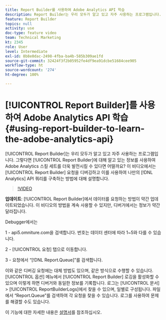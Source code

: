 ```yaml
---
title: Report Builder를 사용하여 Adobe Analytics API 학습
description: Report Builder는 우리 모두가 알고 있고 자주 사용하는 프로그램입니다. 그렇다면 Report Builder에 대해 알고 있는 정보를 사용하여 Adobe Analytics 스킬 세트를 더욱 발전시킬 수 있다면 어떨까요? 이 비디오에서는 Report Builder 요청을 디버깅하고 이를 사용하여 나만의 Analytics API 쿼리를 구축하는 방법에 대해 설명합니다.
feature: Report Builder
topics: null
activity: use
doc-type: feature video
team: Technical Marketing
kt: 2345
role: User
level: Intermediate
exl-id: 8b8e0dac-2498-4fba-ba4b-585b309ae1fd
source-git-commit: 32424f3f2b05952fe4df9ea91dcbe51684cee905
workflow-type: ht
source-wordcount: '274'
ht-degree: 100%

---
```


# [!UICONTROL Report Builder]를 사용하여 Adobe Analytics API 학습 {#using-report-builder-to-learn-the-adobe-analytics-api}

[!UICONTROL Report Builder]는 우리 모두가 알고 있고 자주 사용하는 프로그램입니다. 그렇다면 [!UICONTROL Report Builder]에 대해 알고 있는 정보를 사용하여 Adobe Analytics 스킬 세트를 더욱 발전시킬 수 있다면 어떨까요? 이 비디오에서는 [!UICONTROL Report Builder] 요청을 디버깅하고 이를 사용하여 나만의 [!DNL Analytics] API 쿼리를 구축하는 방법에 대해 설명합니다.

>[!VIDEO](https://video.tv.adobe.com/v/25442/?quality=12)

**업데이트**: [!UICONTROL Report Builder]에서 데이터를 요청하는 방법이 약간 업데이트되었습니다. 이 비디오의 방법을 계속 사용할 수 있지만, 디버거에서는 정보가 약간 달라집니다.

Debugger에서는

1 - api5.omniture.com을 검색합니다. 번호는 데이터 센터에 따라 1~5와 다를 수 있습니다.

2 - [!UICONTROL 요청] 탭으로 이동합니다.

3 - 요청에서 “[!DNL Report.Queue]”를 검색합니다.

이와 같은 디버깅 요청에는 대체 방법도 있으며, 같은 방식으로 수행할 수 있습니다. [!UICONTROL 옵션] 메뉴에서 [!UICONTROL Report Builder] 로깅을 활성화할 수 있으며 이렇게 하면 디버거와 동일한 정보를 기록합니다. 로그는 [!UICONTROL 문서] > [!UICONTROL ReportBuilderLogs]에서 찾을 수 있으며, 일별로 구성됩니다. 파일에서 “Report.Queue”를 검색하여 각 요청을 찾을 수 있습니다. 로그를 사용하여 문제를 해결할 수도 있습니다.

이 기능에 대한 자세한 내용은 [설명서](https://www.adobe.io/)를 참조하십시오.
